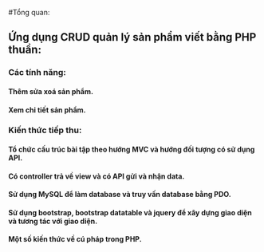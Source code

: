 #Tổng quan:
## Ứng dụng CRUD quản lý sản phẩm viết bằng PHP thuần:
### Các tính năng:
#### Thêm sửa xoá sản phẩm.
#### Xem chi tiết sản phẩm.
### Kiến thức tiếp thu:
#### Tổ chức cấu trúc bài tập theo hướng MVC và hướng đối tượng có sử dụng API.
#### Có controller trả về view và có API gửi và nhận data.
#### Sử dụng MySQL để làm database và truy vấn database bằng PDO.
#### Sử dụng bootstrap, bootstrap datatable và jquery để xây dựng giao diện và tương tác với giao diện.
#### Một số kiến thức về cú pháp trong PHP.
